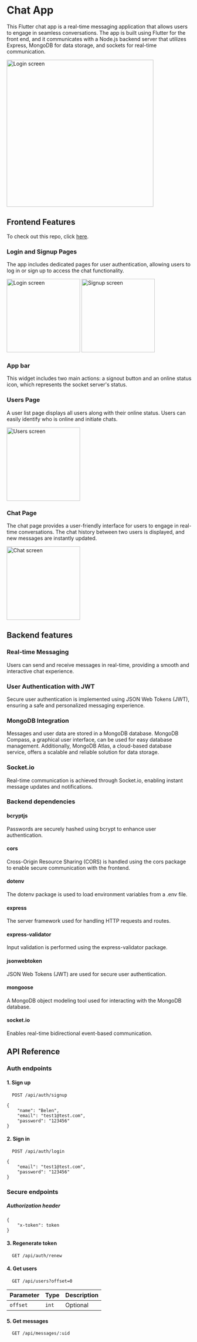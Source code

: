 
# Chat App

This Flutter chat app is a real-time messaging application that allows users to engage in seamless conversations. The app is built using Flutter for the front end, and it communicates with a Node.js backend server that utilizes Express, MongoDB for data storage, and sockets for real-time communication.

<img src="assets/docs/chatapp.gif" width=400 height=auto alt="Login screen" />

## Frontend Features
To check out this repo, click [here](https://github.com/belenyb/chatapp_frontend.git).
### Login and Signup Pages
The app includes dedicated pages for user authentication, allowing users to log in or sign up to access the chat functionality.

<img src="assets/docs/login.png" width=200 height=auto alt="Login screen" />
<img src="assets/docs/signup.png" width=200 height=auto alt="Signup screen" />


### App bar
This widget includes two main actions: a signout button and an online status icon, which represents the socket server's status.

### Users Page
A user list page displays all users along with their online status. Users can easily identify who is online and initiate chats.

<img src="assets/docs/users.png" width=200 height=auto alt="Users screen" />

### Chat Page
The chat page provides a user-friendly interface for users to engage in real-time conversations. The chat history between two users is displayed, and new messages are instantly updated.

<img src="assets/docs/chat.png" width=200 height=auto alt="Chat screen" />

## Backend features

### Real-time Messaging
Users can send and receive messages in real-time, providing a smooth and interactive chat experience.

### User Authentication with JWT
Secure user authentication is implemented using JSON Web Tokens (JWT), ensuring a safe and personalized messaging experience.

### MongoDB Integration
Messages and user data are stored in a MongoDB database. MongoDB Compass, a graphical user interface, can be used for easy database management. Additionally, MongoDB Atlas, a cloud-based database service, offers a scalable and reliable solution for data storage.

### Socket.io
Real-time communication is achieved through Socket.io, enabling instant message updates and notifications.


### Backend dependencies
#### bcryptjs
Passwords are securely hashed using bcrypt to enhance user authentication.

#### cors
Cross-Origin Resource Sharing (CORS) is handled using the cors package to enable secure communication with the frontend.

#### dotenv
The dotenv package is used to load environment variables from a .env file.

#### express
The server framework used for handling HTTP requests and routes.

#### express-validator
Input validation is performed using the express-validator package.

#### jsonwebtoken
JSON Web Tokens (JWT) are used for secure user authentication.

#### mongoose
A MongoDB object modeling tool used for interacting with the MongoDB database.

#### socket.io
Enables real-time bidirectional event-based communication.

## API Reference

### Auth endpoints

#### 1. Sign up

```http
  POST /api/auth/signup
```

```
{
    "name": "Belen",
    "email": "test1@test.com",
    "password": "123456"
}
```

#### 2. Sign in

```http
  POST /api/auth/login
```

```
{
    "email": "test1@test.com",
    "password": "123456"
}
```
### Secure endpoints
##### Authorization header
```
{
    "x-token": token
}
```
#### 3. Regenerate token

```http
  GET /api/auth/renew
```

#### 4. Get users

```http
  GET /api/users?offset=0
```

| Parameter    | Type     | Description                       |
| :-------- | :------- | :-------------------------------- |
| `offset`  | `int`    | Optional  |

#### 5. Get messages

```http
  GET /api/messages/:uid
```
